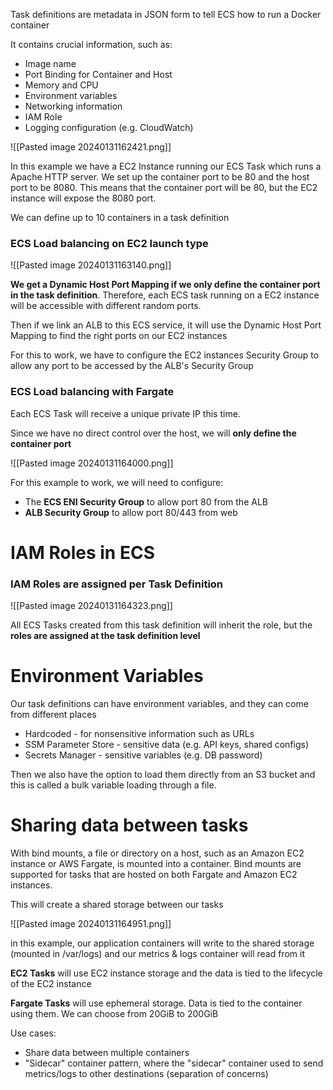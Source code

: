 Task definitions are metadata in JSON form to tell ECS how to run a Docker container

It contains crucial information, such as:
- Image name
- Port Binding for Container and Host
- Memory and CPU
- Environment variables
- Networking information
- IAM Role
- Logging configuration (e.g. CloudWatch)

![[Pasted image 20240131162421.png]]

In this example we have a EC2 Instance running our ECS Task which runs a Apache HTTP server. We set up the container port to be 80 and the host port to be 8080. This means that the container port will be 80, but the EC2 instance will expose the 8080 port.

We can define up to 10 containers in a task definition

### ECS Load balancing on EC2 launch type

![[Pasted image 20240131163140.png]]

**We get a Dynamic Host Port Mapping if we only define the container port in the task definition**. Therefore, each ECS task running on a EC2 instance will be accessible with different random ports. 

Then if we link an ALB to this ECS service, it will use the Dynamic Host Port Mapping to find the right ports on our EC2 instances

For this to work, we have to configure the EC2 instances Security Group to allow any port to be accessed by the ALB's Security Group

### ECS Load balancing with Fargate

Each ECS Task will receive a unique private IP this time.

Since we have no direct control over the host, we will **only define the container port**

![[Pasted image 20240131164000.png]]

For this example to work, we will need to configure:
- The **ECS ENI Security Group** to allow port 80 from the ALB
- **ALB Security Group** to allow port 80/443 from web


# IAM Roles in ECS

### IAM Roles are assigned per Task Definition

![[Pasted image 20240131164323.png]]

All ECS Tasks created from this task definition will inherit the role, but the **roles are assigned at the task definition level**


# Environment Variables

Our task definitions can have environment variables, and they can come from different places

- Hardcoded - for nonsensitive information such as URLs
- SSM Parameter Store - sensitive data (e.g. API keys, shared configs)
- Secrets Manager - sensitive variables (e.g. DB password)

Then we also have the option to load them directly from an S3 bucket and this is called a bulk variable loading through a file.

# Sharing data between tasks

With bind mounts, a file or directory on a host, such as an Amazon EC2 instance or AWS Fargate, is mounted into a container. Bind mounts are supported for tasks that are hosted on both Fargate and Amazon EC2 instances.

This will create a shared storage between our tasks

![[Pasted image 20240131164951.png]]

in this example, our application containers will write to the shared storage (mounted in /var/logs) and our metrics & logs container will read from it

**EC2 Tasks** will use EC2 instance storage and the data is tied to the lifecycle of the EC2 instance

**Fargate Tasks** will use ephemeral storage. Data is tied to the container using them. We can choose from 20GiB to 200GiB

Use cases: 
- Share data between multiple containers
- "Sidecar" container pattern, where the "sidecar" container used to send metrics/logs to other destinations (separation of concerns)